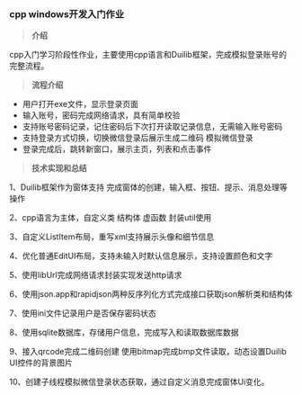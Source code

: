 ### cpp windows开发入门作业

> **介绍**

cpp入门学习阶段性作业，主要使用cpp语言和Duilib框架，完成模拟登录账号的完整流程。

> **流程介绍**

- 用户打开exe文件，显示登录页面
- 输入账号，密码完成网络请求，具有简单校验
- 支持账号密码记录，记住密码后下次打开读取记录信息，无需输入账号密码
- 支持登录方式切换，切换微信登录后展示生成二维码 模拟微信登录
- 登录完成后，跳转新窗口，展示主页，列表和点击事件

> **技术实现和总结**

1、Duilib框架作为窗体支持 完成窗体的创建，输入框、按钮、提示、消息处理等操作

2、cpp语言为主体，自定义类 结构体 虚函数 封装util使用

3、自定义ListItem布局，重写xml支持展示头像和细节信息

4、优化普通EditUI布局，支持未输入时默认信息展示，支持设置颜色和文字

5、使用libUrl完成网络请求封装实现发送http请求

6、使用json.app和rapidjson两种反序列化方式完成接口获取json解析类和结构体

7、使用ini文件记录用户是否保存密码状态

8、使用sqlite数据库，存储用户信息，完成写入和读取数据库数据

9、接入qrcode完成二维码创建 使用bitmap完成bmp文件读取，动态设置Duilib UI控件的背景图片

10、创建子线程模拟微信登录状态获取，通过自定义消息完成窗体Ui变化。
